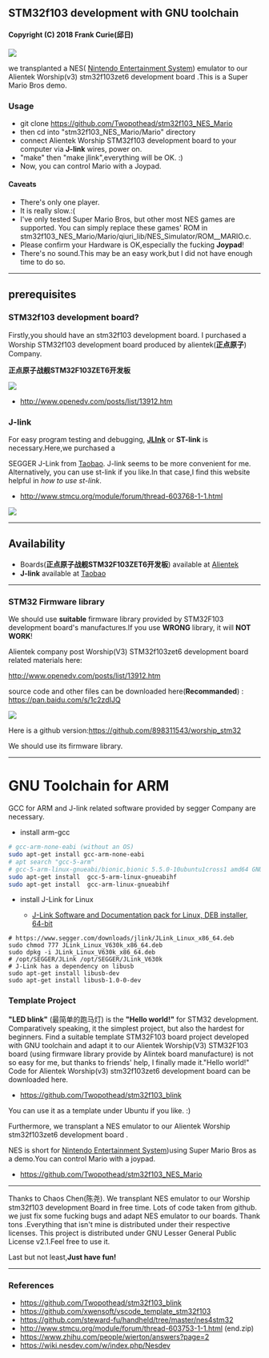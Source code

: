 ## STM32f103 development with GNU  toolchain

#### Copyright (C) 2018  Frank Curie(邱日)

![](pics/NES_emulator_Mario.jpg)

we transplanted a NES( [Nintendo Entertainment System](https://wiki.nesdev.com/w/index.php/Nesdev)) emulator to our Alientek Worship(v3) stm32f103zet6 development board .This is a Super Mario Bros demo.

### Usage

- git clone https://github.com/Twopothead/stm32f103_NES_Mario
- then cd into "stm32f103_NES_Mario/Mario" directory
- connect Alientek Worship STM32f103 development board to your computer via **J-link** wires, power on.
- "make" then "make jlink",everything will be OK. :)
- Now, you can control Mario with a Joypad.

#### Caveats

- There's only one player.
- It is really slow.:(
- I've only tested  Super Mario Bros, but other most NES games are supported. You can simply replace these games' ROM in stm32f103_NES_Mario/Mario/qiuri_lib/NES_Simulator/ROM__MARIO.c.
- Please confirm your Hardware is OK,especially the fucking **Joypad**!
- There's no sound.This may be an easy work,but I did not have enough time to do so.

------------------

## prerequisites

### STM32f103 development board?

Firstly,you should have an stm32f103 development board. I purchased a Worship STM32f103 development board produced by alientek(**正点原子**) Company.

**正点原子战舰STM32F103ZET6开发板**

![](pics/alientek_worship_stm32f103zet6.png)

- http://www.openedv.com/posts/list/13912.htm

### J-link

For easy program testing and debugging, [**JLInk**](https://www.segger.com/products/debug-probes/j-link/) or **ST-link** is necessary.Here,we purchased a  

SEGGER J-Link from [Taobao](https://item.taobao.com/item.htm?spm=a230r.1.14.8.55117773keobrP&id=561221039328&ns=1&abbucket=20#detail). J-link seems to be more convenient for me. Alternatively, you can use st-link if you like.In that case,I find this website helpful in *how to use st-link*.

- http://www.stmcu.org/module/forum/thread-603768-1-1.html

![](pics/Jlink_v8_for_arm_cortex_M4-M0.png)

--------------

## Availability

- Boards(**正点原子战舰STM32F103ZET6开发板**) available at  [Alientek](http://www.openedv.com/posts/list/13912.htm)
- **J-link** available at  [Taobao](https://item.taobao.com/item.htm?spm=a230r.1.14.8.55117773keobrP&id=561221039328&ns=1&abbucket=20#detail)

-----------



### STM32 Firmware library

We should use **suitable** firmware library provided by STM32F103 development board's manufactures.If you use **WRONG** library, it will **NOT WORK**!

Alientek company post Worship(V3) STM32f103zet6 development board related materials here:

http://www.openedv.com/posts/list/13912.htm

source code and other files can be downloaded here(**Recommanded**) : https://pan.baidu.com/s/1c2zdIJQ

![](pics/正点原子战舰STM32F103ZET6开发板资料.png)

Here is a github version:https://github.com/898311543/worship_stm32 

We should use its firmware library.

--------------------------------------------------

# GNU Toolchain for ARM 

GCC for ARM and J-link related software provided by segger Company are necessary.

- install arm-gcc
```sh
# gcc-arm-none-eabi (without an OS)
sudo apt-get install gcc-arm-none-eabi
# apt search "gcc-5-arm"
# gcc-5-arm-linux-gnueabi/bionic,bionic 5.5.0-10ubuntu1cross1 amd64 GNU C compiler
sudo apt-get install  gcc-5-arm-linux-gnueabihf
sudo apt-get install  gcc-arm-linux-gnueabihf
```
- install J-Link for Linux

    - [J-Link Software and Documentation pack for Linux, DEB installer, 64-bit](https://www.segger.com/downloads/jlink#J-LinkSoftwareAndDocumentationPack)
```shell
# https://www.segger.com/downloads/jlink/JLink_Linux_x86_64.deb
sudo chmod 777 JLink_Linux_V630k_x86_64.deb
sudo dpkg -i JLink_Linux_V630k_x86_64.deb 
# /opt/SEGGER/JLink /opt/SEGGER/JLink_V630k
# J-Link has a dependency on libusb
sudo apt-get install libusb-dev
sudo apt-get install libusb-1.0-0-dev
```
### Template Project 

**"LED blink"** (最简单的跑马灯) is the **"Hello world!"** for STM32 development. Comparatively speaking, it the simplest project, but also the hardest for beginners. Find a suitable template STM32F103 board project developed with GNU toolchain  and adapt it to our Alientek Worship(V3) STM32F103 board (using firmware library provide by Alintek board manufacture) is not so easy for me, but thanks to friends' help, I finally made it."Hello world!" Code for Alientek Worship(v3)  stm32f103zet6 development board can be downloaded here.  

- https://github.com/Twopothead/stm32f103_blink

You can use it as a template under Ubuntu if you like. :)

Furthermore, we transplant a NES emulator to our Alientek Worship stm32f103zet6 development board .

NES is short for [Nintendo Entertainment System](https://wiki.nesdev.com/w/index.php/Nesdev))using Super Mario Bros as a demo.You can control Mario with a joypad.

- https://github.com/Twopothead/stm32f103_NES_Mario


--------

 Thanks to Chaos Chen(陈尧). We transplant NES emulator to our Worship stm32f103 development Board in free time. Lots of code taken from github. we just fix some fucking bugs and adapt NES emulator to our boards. Thank tons .Everything that isn't mine is distributed under their respective licenses. This project is distributed under GNU Lesser General Public License v2.1.Feel free to use it.

Last but not least,**Just have fun!**

---------


### References 

- https://github.com/Twopothead/stm32f103_blink
- https://github.com/xwensoft/vscode_template_stm32f103
- https://github.com/steward-fu/handheld/tree/master/nes4stm32
- http://www.stmcu.org/module/forum/thread-603753-1-1.html (end.zip)
- https://www.zhihu.com/people/wierton/answers?page=2
- https://wiki.nesdev.com/w/index.php/Nesdev